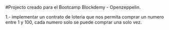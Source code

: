 #Projecto creado para el Bootcamp Blockdemy - Openzeppelin.

1.- implementar un contrato de loteria que nos permita comprar un numero entre 1 y 100, cada numero solo se puede comprar una solo vez.
